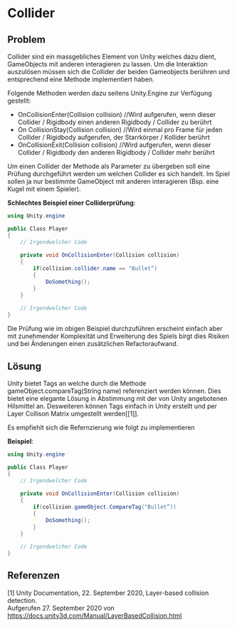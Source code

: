 # Collider

## Problem

Collider sind ein massgebliches Element von Unity welches dazu dient, GameObjects mit anderen interagieren zu lassen. Um die Interaktion auszulösen müssen sich die Collider der beiden Gameobjects berühren und entsprechend eine Methode implementiert haben.

Folgende Methoden werden dazu seitens Unity.Engine zur Verfügung gestellt:

* OnCollisionEnter(Collision collision) //Wird aufgerufen, wenn dieser Collider / Rigidbody einen anderen Rigidbody / Collider zu berührt
* On CollisionStay(Collision collision) //Wird einmal pro Frame für jeden Collider / Rigidbody aufgerufen, der Starrkörper / Kollider berührt
* OnCollisionExit(Collision collision) //Wird aufgerufen, wenn dieser Collider / Rigidbody den anderen Rigidbody / Collider mehr berührt

Um einen Collider der Methode als Parameter zu übergeben soll eine Prüfung durchgeführt werden um welchen Collider es sich handelt. Im Spiel sollen ja nur bestimmte GameObject mit anderen interagieren (Bsp. eine Kugel mit einem Spieler).

**Schlechtes Beispiel einer Colliderprüfung**:
```csharp
using Unity.engine

public Class Player
{
    // Irgendwelcher Code
    
    private void OnCollisionEnter(Collision collision)
    {
        if(collision.collider.name == "Bullet”)
        {
            DoSomething();
        }
    }
    
    // Irgendwelcher Code
}
```
Die Prüfung wie im obigen Beispiel durchzuführen erscheint einfach aber mit zunehmender Komplexität und Erweiterung des Spiels birgt dies Risiken und bei Änderungen einen zusätzlichen Refactoraufwand. 


## Lösung

Unity bietet Tags an welche durch die Methode gameObject.compareTag(String name) referenziert werden können. Dies bietet eine elegante Lösung in Abstimmung mit der von Unity angebotenen Hilsmittel an.
Desweiteren können Tags einfach in Unity erstellt und per Layer Collison Matrix umgestellt werden[[1]].

Es empfiehlt sich die Refernzierung wie folgt zu implementieren

**Beispiel**:
```csharp
using Unity.engine

public Class Player
{
    // Irgendwelcher Code
    
    private void OnCollisionEnter(Collision collision)
    {
        if(collision.gameObject.CompareTag("Bullet”))
        {
            DoSomething();
        }
    }
    
    // Irgendwelcher Code
}
```

## Referenzen

<a id="1">[1]</a>
Unity Documentation, 22. September 2020, Layer-based collision detection.<br /> 
Aufgerufen 27. September 2020 von https://docs.unity3d.com/Manual/LayerBasedCollision.html
